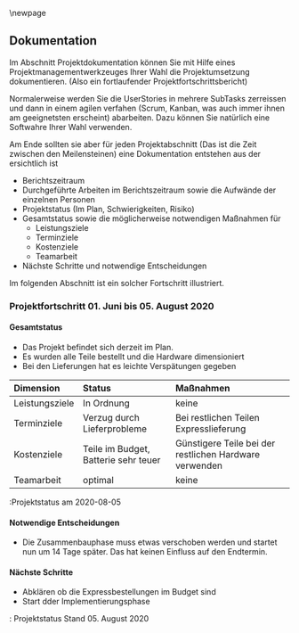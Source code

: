 \newpage
## Dokumentation

Im Abschnitt Projektdokumentation können Sie mit Hilfe eines Projektmanagementwerkzeuges Ihrer Wahl die Projektumsetzung dokumentieren. (Also ein fortlaufender Projektfortschrittsbericht)

Normalerweise werden Sie die UserStories in mehrere SubTasks zerreissen und dann in einem agilen verfahen (Scrum, Kanban, was auch immer ihnen am geeignetsten erscheint) abarbeiten. Dazu können Sie natürlich eine Softwahre Ihrer Wahl verwenden.

Am Ende sollten sie aber für jeden Projektabschnitt (Das ist die Zeit zwischen den Meilensteinen) eine Dokumentation entstehen aus der ersichtlich ist

* Berichtszeitraum
* Durchgeführte Arbeiten im Berichtszeitraum sowie die Aufwände der einzelnen Personen
* Projektstatus (Im Plan, Schwierigkeiten, Risiko)
* Gesamtstatus sowie die möglicherweise notwendigen Maßnahmen für
    - Leistungsziele
    - Terminziele
    - Kostenziele
    - Teamarbeit
* Nächste Schritte und notwendige Entscheidungen

Im folgenden Abschnitt ist ein solcher Fortschritt illustriert. 

### Projektfortschritt 01. Juni bis 05. August 2020

#### Gesamtstatus

* Das Projekt befindet sich derzeit im Plan. 
* Es wurden alle Teile bestellt und die Hardware dimensioniert
* Bei den Lieferungen hat es leichte Verspätungen gegeben


| Dimension           | Status            |  Maßnahmen             |
|:--------------------|:------------------|:-----------------------|
| Leistungsziele      | In Ordnung        | keine                  |
| Terminziele         | Verzug durch Lieferprobleme | Bei restlichen Teilen Expresslieferung|
| Kostenziele | Teile im Budget, Batterie sehr teuer | Günstigere Teile bei der restlichen Hardware verwenden |
| Teamarbeit | optimal | keine |

:Projektstatus am 2020-08-05

#### Notwendige Entscheidungen

* Die Zusammenbauphase muss etwas verschoben werden und startet nun um 14 Tage später. Das hat keinen Einfluss auf den Endtermin.

#### Nächste Schritte

* Abklären ob die Expressbestellungen im Budget sind
* Start dder Implementierungsphase

: Projektstatus Stand 05. August 2020



